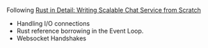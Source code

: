 Following [Rust in Detail: Writing Scalable Chat Service from Scratch](https://nbaksalyar.github.io/2015/07/10/writing-chat-in-rust.html)

* Handling I/O connections
* Rust reference borrowing in the Event Loop.
* Websocket Handshakes